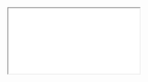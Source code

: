 <div class="embed-responsive embed-responsive-16by9">
  <iframe class="embed-responsive-item" src="//www.youtube.com/embed/CWB42UcfdgI" allowfullscreen></iframe>
</div>
